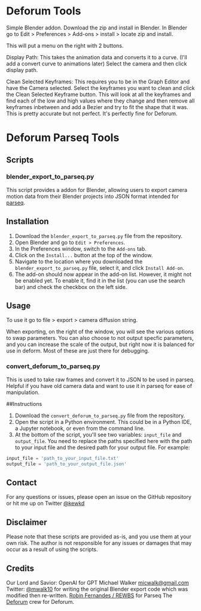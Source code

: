 # Deforum Tools
Simple Blender addon. Download the zip and install in Blender. 
In Blender go to Edit > Preferences > Add-ons > install > locate zip and install. 

This will put a menu on the right with 2 buttons. 

Display Path: 
  This takes the animation data and converts it to a curve. (I'll add a convert curve to animations later)
  Select the camera and then click display path. 

Clean Selected Keyframes:
  This requires you to be in the Graph Editor and have the Camera selected. 
  Select the keyframes you want to clean and click the Clean Selected Keyframe button.
    This will look at all the keyframes and find each of the low and high values where they change and then remove all keyframes inbetween and add a Bezier and try to fit the shape that it was. This is pretty accurate but not perfect. It's perfectly fine for Deforum.

# Deforum Parseq Tools

## Scripts

### **blender_export_to_parseq.py**

This script provides a addon for Blender, allowing users to export camera motion data from their Blender projects into JSON format intended for [parseq](https://sd-parseq.web.app/). 

## Installation

1. Download the `blender_export_to_parseq.py` file from the repository.
2. Open Blender and go to `Edit > Preferences`.
3. In the Preferences window, switch to the `Add-ons` tab.
4. Click on the `Install...` button at the top of the window.
5. Navigate to the location where you downloaded the `blender_export_to_parseq.py` file, select it, and click `Install Add-on`.
6. The add-on should now appear in the add-on list. However, it might not be enabled yet. To enable it, find it in the list (you can use the search bar) and check the checkbox on the left side.

## Usage
To use it go to file > export > camera diffusion string. 

When exporting, on the right of the window, you will see the various options to swap parameters. You can also choose to not output specfic parameters, and you can increase the scale of the output, but right now it is balanced for use in deform. Most of these are just there for debugging.


### **convert_deforum_to_parseq.py**

This is used to take raw frames and convert it to JSON to be used in parseq. Helpful if you have old camera data and want to use it in parseq for ease of manipulation. 

##Instructions
1. Download the `convert_deforum_to_parseq.py` file from the repository.
2. Open the script in a Python environment. This could be in a Python IDE, a Jupyter notebook, or even from the command line.
3. At the bottom of the script, you'll see two variables: `input_file` and `output_file`. You need to replace the paths specified here with the path to your input file and the desired path for your output file. For example:

```python
input_file = 'path_to_your_input_file.txt'
output_file = 'path_to_your_output_file.json'
```


## Contact

For any questions or issues, please open an issue on the GitHub repository or hit me up on Twitter [@kewkd](https://twitter.com/kewkd)

## Disclaimer

Please note that these scripts are provided as-is, and you use them at your own risk. The author is not responsible for any issues or damages that may occur as a result of using the scripts.

## Credits 

Our Lord and Savior: OpenAI for GPT
Michael Walker <micwalk@gmail.com> Twitter: [@mwalk10](twitter.com/mwalk10) for writing the original Blender export code which was modified then re-written. 
[Robin Fernandes / REWBS](https://github.com/rewbs) for Parseq
The [Deforum](https://github.com/deforum-art/sd-webui-deforum) crew for Deforum. 
